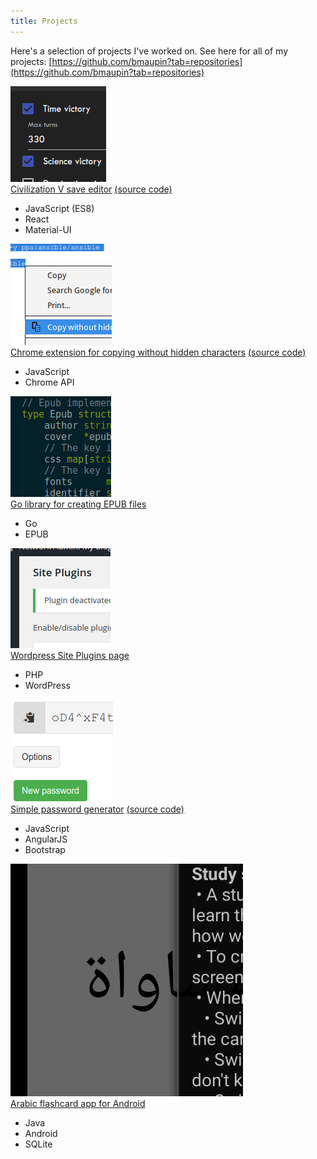 ```yaml
---
title: Projects
---
```


Here's a selection of projects I've worked on. See here for all of my projects: [https://github.com/bmaupin?tab=repositories](https://github.com/bmaupin?tab=repositories)

<div class="highlighted-projects">
  <div class="highlighted-project">
    <a href="https://bmaupin.github.io/civ5save-editor/"><img src="/assets/images/projects/civ5save-editor.png"></a>
    <div>
      <a href="https://bmaupin.github.io/civ5save-editor/">Civilization V save editor</a> <a href="https://github.com/bmaupin/civ5save-editor">(source code)</a>
      <ul>
        <li>JavaScript (ES8)</li>
        <li>React</li>
        <li>Material-UI</li>
      </ul>
    </div>
  </div>
  <div class="highlighted-project">
    <a href="https://chrome.google.com/webstore/detail/copy-without-hidden-chara/kdlmljhnfhdgngjpimpahgomefdlndle"><img src="/assets/images/projects/chrome-copy.png"></a>
    <div>
      <a href="https://chrome.google.com/webstore/detail/copy-without-hidden-chara/kdlmljhnfhdgngjpimpahgomefdlndle">Chrome extension for copying without hidden characters</a> <a href="https://github.com/bmaupin/chrome-copy-without-hidden-characters">(source code)</a>
      <ul>
        <li>JavaScript</li>
        <li>Chrome API</li>
      </ul>
    </div>
  </div>
  <div class="highlighted-project">
    <a href="https://github.com/bmaupin/go-epub"><img src="/assets/images/projects/go-epub.png"></a>
    <div>
      <a href="https://github.com/bmaupin/go-epub">Go library for creating EPUB files</a>
      <ul>
        <li>Go</li>
        <li>EPUB</li>
      </ul>
    </div>
  </div>
  <div class="highlighted-project">
    <a href="https://github.com/bmaupin/wordpress-site-plugins"><img src="/assets/images/projects/wp-site-plugins.png"></a>
    <div>
      <a href="https://github.com/bmaupin/wordpress-site-plugins">Wordpress Site Plugins page</a>
      <ul>
        <li>PHP</li>
        <li>WordPress</li>
      </ul>
    </div>
  </div>
  <div class="highlighted-project">
    <a href="https://bmaupin.github.io/simple-password-generator/"><img src="/assets/images/projects/simple-passgen.png"></a>
    <div>
      <a href="https://bmaupin.github.io/simple-password-generator/">Simple password generator</a> <a href="https://github.com/bmaupin/simple-password-generator">(source code)</a>
      <ul>
        <li>JavaScript</li>
        <li>AngularJS</li>
        <li>Bootstrap</li>
      </ul>
    </div>
  </div>
  <div class="highlighted-project">
    <a href="https://github.com/bmaupin/android-arabic-flashcards"><img src="/assets/images/projects/arabic-flashcards.png"></a>
    <div>
      <a href="https://github.com/bmaupin/android-arabic-flashcards">Arabic flashcard app for Android</a>
      <ul>
        <li>Java</li>
        <li>Android</li>
        <li>SQLite</li>
      </ul>
    </div>
  </div>
</div>
